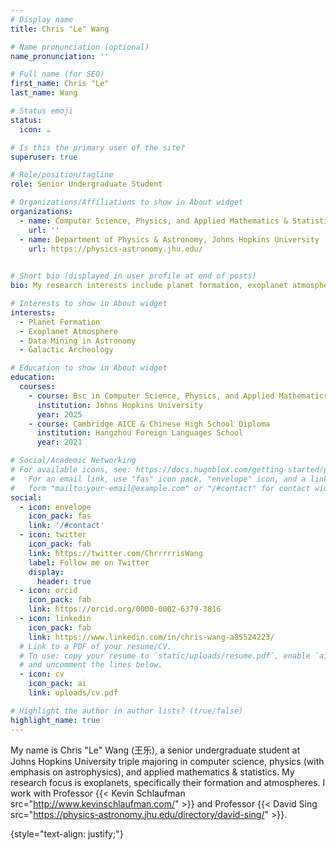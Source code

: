 ```yaml
---
# Display name
title: Chris "Le" Wang

# Name pronunciation (optional)
name_pronunciation: ''

# Full name (for SEO)
first_name: Chris "Le"
last_name: Wang

# Status emoji
status:
  icon: ☕️

# Is this the primary user of the site?
superuser: true

# Role/position/tagline
role: Senior Undergraduate Student

# Organizations/Affiliations to show in About widget
organizations:
  - name: Computer Science, Physics, and Applied Mathematics & Statistics
    url: ''
  - name: Department of Physics & Astronomy, Johns Hopkins University
    url: https://physics-astronomy.jhu.edu/
  

# Short bio (displayed in user profile at end of posts)
bio: My research interests include planet formation, exoplanet atmospheres, galactic archeology, and data mining in astronomy.

# Interests to show in About widget
interests:
  - Planet Formation
  - Exoplanet Atmosphere
  - Data Mining in Astronomy
  - Galactic Archeology

# Education to show in About widget
education:
  courses:
    - course: Bsc in Computer Science, Physics, and Applied Mathematics & Statistics
      institution: Johns Hopkins University
      year: 2025
    - course: Cambridge AICE & Chinese High School Diploma
      institution: Hangzhou Foreign Languages School
      year: 2021 

# Social/Academic Networking
# For available icons, see: https://docs.hugoblox.com/getting-started/page-builder/#icons
#   For an email link, use "fas" icon pack, "envelope" icon, and a link in the
#   form "mailto:your-email@example.com" or "/#contact" for contact widget.
social:
  - icon: envelope
    icon_pack: fas
    link: '/#contact'
  - icon: twitter
    icon_pack: fab
    link: https://twitter.com/ChrrrrrisWang
    label: Follow me on Twitter
    display:
      header: true
  - icon: orcid
    icon_pack: fab
    link: https://orcid.org/0000-0002-6379-3816
  - icon: linkedin
    icon_pack: fab
    link: https://www.linkedin.com/in/chris-wang-a85524223/
  # Link to a PDF of your resume/CV.
  # To use: copy your resume to `static/uploads/resume.pdf`, enable `ai` icons in `params.yaml`,
  # and uncomment the lines below.
  - icon: cv
    icon_pack: ai
    link: uploads/cv.pdf

# Highlight the author in author lists? (true/false)
highlight_name: true
---
```


My name is Chris "Le" Wang (王乐), a senior undergraduate student at Johns Hopkins University triple majoring in computer science, physics (with emphasis on astrophysics), and applied mathematics & statistics. My research focus is exoplanets, specifically their formation and atmospheres. I work with Professor {{< Kevin Schlaufman src="http://www.kevinschlaufman.com/" >}} and Professor {{< David Sing src="https://physics-astronomy.jhu.edu/directory/david-sing/" >}}.

{style="text-align: justify;"}
